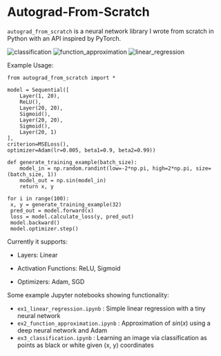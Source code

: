 ﻿# Autograd-From-Scratch

`autograd_from_scratch` is a neural network library I wrote from scratch in Python with an API inspired by PyTorch.


![classification](https://github.com/YashSax/Autograd-From-Scratch/assets/46911428/9eca5bba-8cc3-4524-9244-f04af6b42ffe)
![function_approximation](https://github.com/YashSax/Neural-Nets-From-Scratch/assets/46911428/867d4e0b-0dd2-4194-8398-b22ab1759b48)
![linear_regression](https://github.com/YashSax/Neural-Nets-From-Scratch/assets/46911428/d506a631-8170-453a-8342-490d666b444b)


Example Usage:

```python3
from autograd_from_scratch import *

model = Sequential([
    Layer(1, 20),
    ReLU(),
    Layer(20, 20),
    Sigmoid(),
    Layer(20, 20),
    Sigmoid(),
    Layer(20, 1)
],
criterion=MSELoss(),
optimizer=Adam(lr=0.005, beta1=0.9, beta2=0.99))

def generate_training_example(batch_size):
    model_in = np.random.randint(low=-2*np.pi, high=2*np.pi, size=(batch_size, 1))
    model_out = np.sin(model_in)
    return x, y

for i in range(100):
 x, y = generate_training_example(32)
 pred_out = model.forward(x)
 loss = model.calculate_loss(y, pred_out)
 model.backward()
 model.optimizer.step()
```

Currently it supports:

* Layers: Linear

* Activation Functions: ReLU, Sigmoid
* Optimizers: Adam, SGD

Some example Jupyter notebooks showing functionality:
 - `ex1_linear_regression.ipynb` : Simple linear regression with a tiny neural network
 - `ex2_function_approximation.ipynb` : Approximation of $sin(x)$ using a deep neural network and Adam
 - `ex3_classification.ipynb` : Learning an image via classification as points as black or white given (x, y) coordinates
